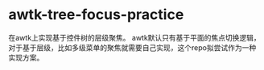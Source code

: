 # awtk-tree-focus-practice
在awtk上实现基于控件树的层级聚焦。
awtk默认只有基于平面的焦点切换逻辑，对于基于层级，比如多级菜单的聚焦就需要自己实现，这个repo拟尝试作为一种实现方案。
